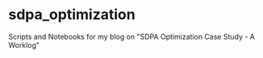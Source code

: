 # sdpa_optimization
Scripts and Notebooks for my blog on "SDPA Optimization Case Study - A Worklog"
